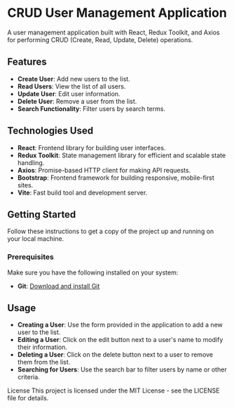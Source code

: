 # CRUD User Management Application

A user management application built with React, Redux Toolkit, and Axios for performing CRUD (Create, Read, Update, Delete) operations.

## Features

- **Create User**: Add new users to the list.
- **Read Users**: View the list of all users.
- **Update User**: Edit user information.
- **Delete User**: Remove a user from the list.
- **Search Functionality**: Filter users by search terms.

## Technologies Used

- **React**: Frontend library for building user interfaces.
- **Redux Toolkit**: State management library for efficient and scalable state handling.
- **Axios**: Promise-based HTTP client for making API requests.
- **Bootstrap**: Frontend framework for building responsive, mobile-first sites.
- **Vite**: Fast build tool and development server.

## Getting Started

Follow these instructions to get a copy of the project up and running on your local machine.

### Prerequisites

Make sure you have the following installed on your system:
- **Git**: [Download and install Git](https://git-scm.com/)

## Usage
- **Creating a User**: Use the form provided in the application to add a new user to the list.
- **Editing a User**: Click on the edit button next to a user's name to modify their information.
- **Deleting a User**: Click on the delete button next to a user to remove them from the list.
- **Searching for Users**: Use the search bar to filter users by name or other criteria.


License
This project is licensed under the MIT License - see the LICENSE file for details.
